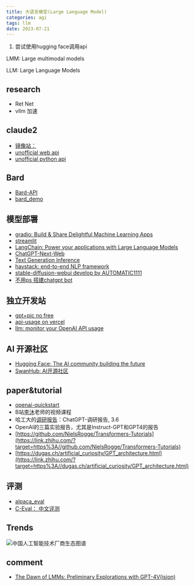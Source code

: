 ```yaml
---
title: 大语言模型(Large Language Model)
categories: agi
tags: llm
date: 2023-07-21
---
```


1. 尝试使用hugging face调用api

LMM: Large multimodal models

LLM: Large Language Models

## research

- Ret Net
- vllm 加速



## claude2

- [镜像站：](https://chat.finechat.ai/chats)
- [unofficial web api](https://github.com/all-in-aigc/claude-webapi)
- [unofficial python api](https://github.com/KoushikNavuluri/Claude-API)

## Bard

- [Bard-API](https://github.com/dsdanielpark/Bard-API)
- [bard_demo](https://colab.research.google.com/drive/1qiAp-d4ts0VeskM5wAHXjg0lfob0V3WC#scrollTo=UPxCT0n5gbJY)

## 模型部署

- [gradio: Build & Share Delightful Machine Learning Apps](https://www.gradio.app/) 
- [streamlit](https://streamlit.io/)
- [LangChain: Power your applications with Large Language Models](https://www.langchain.com/)
- [ChatGPT-Next-Web](https://github.com/Yidadaa/ChatGPT-Next-Web)
- [Text Generation Inference](https://github.com/huggingface/text-generation-inference/tree/main)
- [haystack: end-to-end NLP framework](https://github.com/deepset-ai/haystack)
- [stable-diffusion-webui develop by AUTOMATIC1111]()
- [不用ps 搭建chatgpt bot](https://github.com/TBXark/ChatGPT-Telegram-Workers/blob/master/doc/DEPLOY.md)

## 独立开发站

- [gpt+pic no free](http://ai.wydxda.ltd/)
- [api-usage on vercel](https://github.com/mazzzystar/api-usage)
- [llm: monitor your OpenAI API usage](https://llm.report/)

## AI 开源社区

- [Hugging Face: The AI community building the future](https://huggingface.co/spaces)
- [SwanHub: AI开源社区](https://swanhub.co/)

## paper&tutorial

- [openai-quickstart](https://github.com/DjangoPeng/openai-quickstart)
- B站[李沐](https://www.zhihu.com/search?q=%E6%9D%8E%E6%B2%90&search_source=Entity&hybrid_search_source=Entity&hybrid_search_extra=%7B%22sourceType%22%3A%22answer%22%2C%22sourceId%22%3A2990037077%7D)老师的视频课程
- 哈工大的[调研报告](https://www.zhihu.com/search?q=%E8%B0%83%E7%A0%94%E6%8A%A5%E5%91%8A&search_source=Entity&hybrid_search_source=Entity&hybrid_search_extra=%7B%22sourceType%22%3A%22answer%22%2C%22sourceId%22%3A2990037077%7D)：ChatGPT-调研报告, 3.6
- OpenAI的三篇实验报告，尤其是Instruct-GPT和GPT4的报告
- [https://github.com/NielsRogge/Transformers-Tutorials](https://link.zhihu.com/?target=https%3A//github.com/NielsRogge/Transformers-Tutorials)
- [https://dugas.ch/artificial_curiosity/GPT_architecture.html](https://link.zhihu.com/?target=https%3A//dugas.ch/artificial_curiosity/GPT_architecture.html)


## 评测

- [alpaca_eval](https://tatsu-lab.github.io/alpaca_eval/)
- [C-Eval： 中文评测](https://cevalbenchmark.com/index.html#home)

## Trends

![中国人工智能技术厂商生态图谱](https://cdn.jsdelivr.net/gh/YeeKal/img_land/blog/082ccc22e8a501f6e8885ca7c4a3bb2ff3.webp)

## comment

- [The Dawn of LMMs: Preliminary Explorations with GPT-4V(ision)](https://arxiv.org/abs/2309.17421)